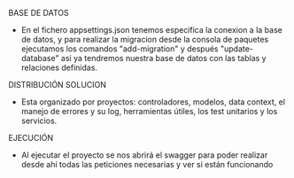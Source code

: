 ﻿BASE DE DATOS
- En el fichero appsettings.json tenemos especifica la conexion a la base de datos, y para realizar la migracion desde la consola de paquetes ejecutamos los comandos
"add-migration" y después "update-database" asi ya tendremos nuestra base de datos con las tablas y relaciones definidas.

DISTRIBUCIÓN SOLUCION	
- Esta organizado por proyectos: controladores, modelos,  data context, el manejo de errores y su log, herramientas útiles, los test unitarios y los servicios.

EJECUCIÓN
- Al ejecutar el proyecto se nos abrirá el swagger para poder realizar desde ahí todas las peticiones necesarias y ver si están funcionando